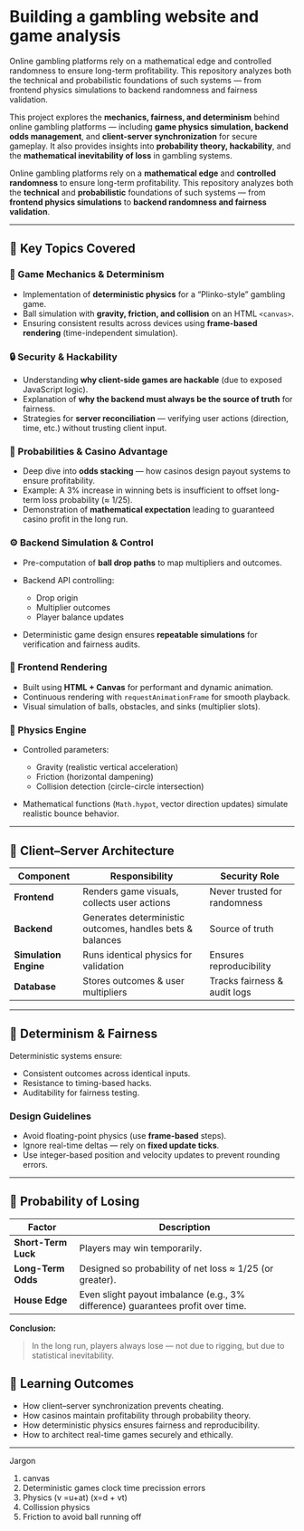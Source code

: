 # Building a gambling website and game analysis

Online gambling platforms rely on a mathematical edge and controlled randomness to ensure long-term profitability.
This repository analyzes both the technical and probabilistic foundations of such systems — from frontend physics simulations to backend randomness and fairness validation.

This project explores the **mechanics, fairness, and determinism** behind online gambling platforms — including **game physics simulation, backend odds management**, and **client-server synchronization** for secure gameplay.
It also provides insights into **probability theory, hackability**, and the **mathematical inevitability of loss** in gambling systems.

Online gambling platforms rely on a **mathematical edge** and **controlled randomness** to ensure long-term profitability.
This repository analyzes both the **technical** and **probabilistic** foundations of such systems — from **frontend physics simulations** to **backend randomness and fairness validation**.

---

## 🧩 Key Topics Covered

### 🎯 Game Mechanics & Determinism

- Implementation of **deterministic physics** for a “Plinko-style” gambling game.
- Ball simulation with **gravity, friction, and collision** on an HTML `<canvas>`.
- Ensuring consistent results across devices using **frame-based rendering** (time-independent simulation).

### 🔒 Security & Hackability

- Understanding **why client-side games are hackable** (due to exposed JavaScript logic).
- Explanation of **why the backend must always be the source of truth** for fairness.
- Strategies for **server reconciliation** — verifying user actions (direction, time, etc.) without trusting client input.

### 🧮 Probabilities & Casino Advantage

- Deep dive into **odds stacking** — how casinos design payout systems to ensure profitability.
- Example: A 3% increase in winning bets is insufficient to offset long-term loss probability (≈ 1/25).
- Demonstration of **mathematical expectation** leading to guaranteed casino profit in the long run.

### ⚙️ Backend Simulation & Control

- Pre-computation of **ball drop paths** to map multipliers and outcomes.
- Backend API controlling:
  - Drop origin
  - Multiplier outcomes
  - Player balance updates

- Deterministic game design ensures **repeatable simulations** for verification and fairness audits.

### 🧱 Frontend Rendering

- Built using **HTML + Canvas** for performant and dynamic animation.
- Continuous rendering with `requestAnimationFrame` for smooth playback.
- Visual simulation of balls, obstacles, and sinks (multiplier slots).

### 🧮 Physics Engine

- Controlled parameters:
  - Gravity (realistic vertical acceleration)
  - Friction (horizontal dampening)
  - Collision detection (circle-circle intersection)

- Mathematical functions (`Math.hypot`, vector direction updates) simulate realistic bounce behavior.

---

## 🔁 Client–Server Architecture

| Component             | Responsibility                                            | Security Role                |
| --------------------- | --------------------------------------------------------- | ---------------------------- |
| **Frontend**          | Renders game visuals, collects user actions               | Never trusted for randomness |
| **Backend**           | Generates deterministic outcomes, handles bets & balances | Source of truth              |
| **Simulation Engine** | Runs identical physics for validation                     | Ensures reproducibility      |
| **Database**          | Stores outcomes & user multipliers                        | Tracks fairness & audit logs |

---

## 🧠 Determinism & Fairness

Deterministic systems ensure:

- Consistent outcomes across identical inputs.
- Resistance to timing-based hacks.
- Auditability for fairness testing.

### Design Guidelines

- Avoid floating-point physics (use **frame-based** steps).
- Ignore real-time deltas — rely on **fixed update ticks**.
- Use integer-based position and velocity updates to prevent rounding errors.

---

## 🎲 Probability of Losing

| Factor              | Description                                                                     |
| ------------------- | ------------------------------------------------------------------------------- |
| **Short-Term Luck** | Players may win temporarily.                                                    |
| **Long-Term Odds**  | Designed so probability of net loss ≈ 1/25 (or greater).                        |
| **House Edge**      | Even slight payout imbalance (e.g., 3% difference) guarantees profit over time. |

**Conclusion:**

> In the long run, players always lose — not due to rigging, but due to statistical inevitability.

## 🧩 Learning Outcomes

- How client–server synchronization prevents cheating.
- How casinos maintain profitability through probability theory.
- How deterministic physics ensures fairness and reproducibility.
- How to architect real-time games securely and ethically.

---

Jargon

1. canvas
2. Deterministic games clock time precission errors
3. Physics
   (v =u+at)
   (x=d + vt)
4. Collission physics
5. Friction to avoid ball running off
